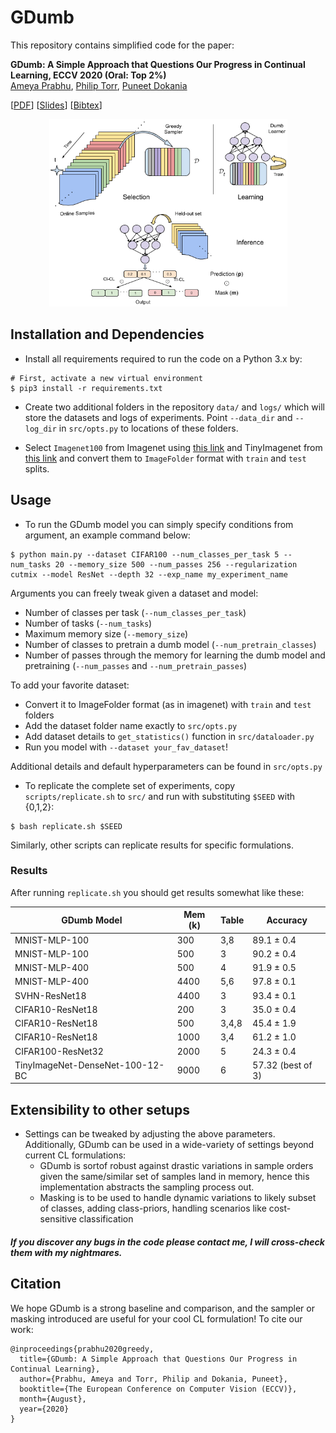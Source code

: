 # GDumb
 
This repository contains simplified code for the paper:

**GDumb: A Simple Approach that Questions Our Progress in Continual Learning, ECCV 2020 (Oral: Top 2%)**  
[Ameya Prabhu](https://drimpossible.github.io), [Philip Torr](https://www.robots.ox.ac.uk/~phst/), [Puneet Dokania](https://puneetkdokania.github.io)

[[PDF](https://www.robots.ox.ac.uk/~tvg/publications/2020/gdumb.pdf)]
[[Slides](https://github.com/drimpossible/drimpossible.github.io/blob/master/documents/gdumb_slides.pdf)]
[[Bibtex](https://github.com/drimpossible/GDumb/#citation)]

<p align="center">
<a href="url"><img src="https://github.com/drimpossible/GDumb/blob/master/Model.png" height="300" width="381" ></a>
</p>

## Installation and Dependencies

* Install all requirements required to run the code on a Python 3.x by:
 ```	
# First, activate a new virtual environment
$ pip3 install -r requirements.txt
 ```
 
* Create two additional folders in the repository `data/` and `logs/` which will store the datasets and logs of experiments. Point `--data_dir` and `--log_dir` in `src/opts.py` to locations of these folders.

 * Select `Imagenet100` from Imagenet using [this link](https://github.com/wuyuebupt/LargeScaleIncrementalLearning/tree/master/dataImageNet100) and TinyImagenet from [this link](https://www.kaggle.com/competitions/tiny-imagenet/data) and convert them to `ImageFolder` format with `train` and `test` splits.  
 
## Usage

* To run the GDumb model you can simply specify conditions from argument, an example command below:
```
$ python main.py --dataset CIFAR100 --num_classes_per_task 5 --num_tasks 20 --memory_size 500 --num_passes 256 --regularization cutmix --model ResNet --depth 32 --exp_name my_experiment_name
```
Arguments you can freely tweak given a dataset and model: 
  - Number of classes per task (`--num_classes_per_task`)
  - Number of tasks (`--num_tasks`)
  - Maximum memory size (`--memory_size`)
  - Number of classes to pretrain a dumb model (`--num_pretrain_classes`)
  - Number of passes through the memory for learning the dumb model and pretraining (`--num_passes` and `--num_pretrain_passes`) 

To add your favorite dataset: 
  - Convert it to ImageFolder format (as in imagenet) with `train` and `test` folders 
  - Add the dataset folder name exactly to `src/opts.py`
  - Add dataset details to `get_statistics()` function in `src/dataloader.py`
  - Run you model with `--dataset your_fav_dataset`! 

Additional details and default hyperparameters can be found in `src/opts.py` 
  
 * To replicate the complete set of experiments, copy `scripts/replicate.sh` to `src/` and run with substituting `$SEED` with {0,1,2}:
```
$ bash replicate.sh $SEED
```
Similarly, other scripts can replicate results for specific formulations.

### Results

After running `replicate.sh` you should get results somewhat like these:

| GDumb Model | Mem (k) | Table | Accuracy |
|---|---|---|---|
| MNIST-MLP-100 | 300 | 3,8 | 89.1 ± 0.4 |
| MNIST-MLP-100 | 500 | 3 | 90.2 ± 0.4 |
| MNIST-MLP-400 | 500 | 4 | 91.9 ± 0.5 |
| MNIST-MLP-400 | 4400 | 5,6 | 97.8 ± 0.1 |
| SVHN-ResNet18 | 4400 | 3 | 93.4 ± 0.1 |
| CIFAR10-ResNet18 | 200 | 3 | 35.0 ± 0.4 |
| CIFAR10-ResNet18 | 500 | 3,4,8 | 45.4 ± 1.9 |
| CIFAR10-ResNet18 | 1000 | 3,4 | 61.2 ± 1.0 |
| CIFAR100-ResNet32 | 2000 | 5 | 24.3 ± 0.4 |
| TinyImageNet-DenseNet-100-12-BC | 9000 | 6 | 57.32 (best of 3) |

## Extensibility to other setups

- Settings can be tweaked by adjusting the above parameters. Additionally, GDumb can be used in a wide-variety of settings beyond current CL formulations:
  - GDumb is sortof robust against drastic variations in sample orders given the same/similar set of samples land in memory, hence this implementation abstracts the sampling process out.
  - Masking is to be used to handle dynamic variations to likely subset of classes, adding class-priors, handling scenarios like cost-sensitive classification

##### If you discover any bugs in the code please contact me, I will cross-check them with my nightmares.


## Citation

We hope GDumb is a strong baseline and comparison, and the sampler or masking introduced are useful for your cool CL formulation! To cite our work:

```
@inproceedings{prabhu2020greedy,
  title={GDumb: A Simple Approach that Questions Our Progress in Continual Learning},
  author={Prabhu, Ameya and Torr, Philip and Dokania, Puneet},
  booktitle={The European Conference on Computer Vision (ECCV)},
  month={August},
  year={2020}
}
```
